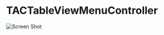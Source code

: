 # TACTableViewMenuController

![Screen Shot](https://github.com/Tea-and-Coffee/TACTableViewMenuController/wiki/images/ScreenShot_iPhone5s_iOS8.1_01.png)
